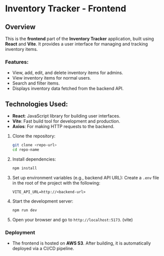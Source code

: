 # Inventory Tracker - Frontend

## Overview

This is the **frontend** part of the **Inventory Tracker** application, built using **React** and **Vite**. It provides a user interface for managing and tracking inventory items.

### Features:

- View, add, edit, and delete inventory items for admins.
- View inventory items for normal users.
- Search and filter items.
- Displays inventory data fetched from the backend API.

## Technologies Used:

- **React**: JavaScript library for building user interfaces.
- **Vite**: Fast build tool for development and production.
- **Axios**: For making HTTP requests to the backend.

1. Clone the repository:

   ```bash
   git clone <repo-url>
   cd repo-name
   ```

2. Install dependencies:

   ```bash
   npm install
   ```

3. Set up environment variables (e.g., backend API URL):
   Create a `.env` file in the root of the project with the following:

   ```env
   VITE_API_URL=http://<backend-url>
   ```

4. Start the development server:

   ```bash
   npm run dev
   ```

5. Open your browser and go to `http://localhost:5173`. (vite)

### Deployment

- The frontend is hosted on **AWS S3**. After building, it is automatically deployed via a CI/CD pipeline.
